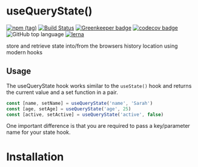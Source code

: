 # useQueryState()
 
[![npm (tag)](https://img.shields.io/npm/v/use-location-state/latest.svg)](https://www.npmjs.com/package/use-location-state)
[![Build Status](https://travis-ci.com/xiel/location-state.svg?branch=master)](https://travis-ci.com/xiel/location-state)
[![Greenkeeper badge](https://badges.greenkeeper.io/xiel/location-state.svg)](https://greenkeeper.io/)
[![codecov badge](https://img.shields.io/codecov/c/github/xiel/location-state/master.svg?color=hotpink)](https://codecov.io/gh/xiel/location-state)
![GitHub top language](https://img.shields.io/github/languages/top/xiel/location-state.svg)
[![lerna](https://img.shields.io/badge/maintained%20with-lerna-cc00ff.svg)](https://lerna.js.org/)


store and retrieve state into/from the browsers history location using modern hooks

## Usage

The useQueryState hook works similar to the `useState()` hook and returns the current value and a set function in a pair.

````javascript
const [name, setName] = useQueryState('name', 'Sarah')
const [age, setAge] = useQueryState('age', 25)
const [active, setActive] = useQueryState('active', false)
````

One important difference is that you are required to pass a key/parameter name for your state hook.

# Installation

````javascript

````
